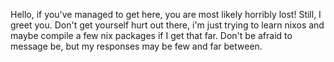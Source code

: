 Hello, if you've managed to get here, you are most likely horribly lost! Still, I greet you.
Don't get yourself hurt out there, i'm just trying to learn nixos and maybe compile a few nix packages if I get that far.
Don't be afraid to message be, but my responses may be few and far between.

<!---
OrioleNix/OrioleNix is a ✨ special ✨ repository because its `README.md` (this file) appears on your GitHub profile.
You can click the Preview link to take a look at your changes.
--->
